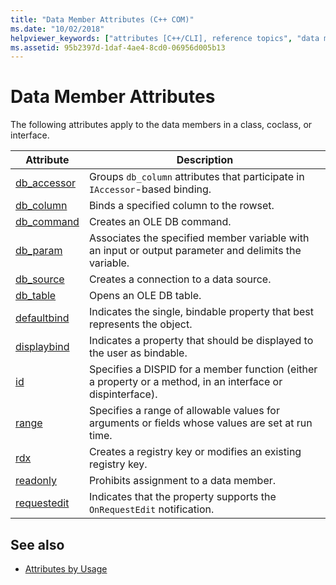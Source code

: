 ```yaml
---
title: "Data Member Attributes (C++ COM)"
ms.date: "10/02/2018"
helpviewer_keywords: ["attributes [C++/CLI], reference topics", "data members [C++], attributes", "data members [C++]"]
ms.assetid: 95b2397d-1daf-4ae4-8cd0-06956d005b13
---
```

# Data Member Attributes

The following attributes apply to the data members in a class, coclass, or interface.

|Attribute|Description|
|---------------|-----------------|
|[db_accessor](db-accessor.md)|Groups `db_column` attributes that participate in `IAccessor`-based binding.|
|[db_column](db-column.md)|Binds a specified column to the rowset.|
|[db_command](db-command.md)|Creates an OLE DB command.|
|[db_param](db-param.md)|Associates the specified member variable with an input or output parameter and delimits the variable.|
|[db_source](db-source.md)|Creates a connection to a data source.|
|[db_table](db-table.md)|Opens an OLE DB table.|
|[defaultbind](defaultbind.md)|Indicates the single, bindable property that best represents the object.|
|[displaybind](displaybind.md)|Indicates a property that should be displayed to the user as bindable.|
|[id](id.md)|Specifies a DISPID for a member function (either a property or a method, in an interface or dispinterface).|
|[range](range-cpp.md)|Specifies a range of allowable values for arguments or fields whose values are set at run time.|
|[rdx](rdx.md)|Creates a registry key or modifies an existing registry key.|
|[readonly](readonly-cpp.md)|Prohibits assignment to a data member.|
|[requestedit](requestedit.md)|Indicates that the property supports the `OnRequestEdit` notification.|

## See also

- [Attributes by Usage](attributes-by-usage.md)
